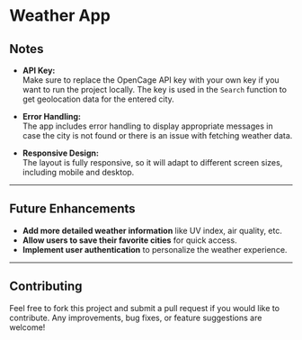 # Weather App

## Notes

- **API Key:**  
  Make sure to replace the OpenCage API key with your own key if you want to run the project locally. The key is used in the `Search` function to get geolocation data for the entered city.

- **Error Handling:**  
  The app includes error handling to display appropriate messages in case the city is not found or there is an issue with fetching weather data.

- **Responsive Design:**  
  The layout is fully responsive, so it will adapt to different screen sizes, including mobile and desktop.

---

## Future Enhancements

- **Add more detailed weather information** like UV index, air quality, etc.
- **Allow users to save their favorite cities** for quick access.
- **Implement user authentication** to personalize the weather experience.

---

## Contributing

Feel free to fork this project and submit a pull request if you would like to contribute. Any improvements, bug fixes, or feature suggestions are welcome!
